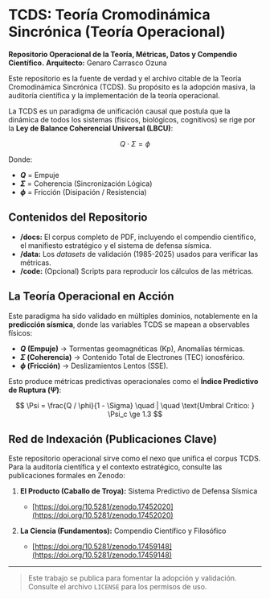 # TCDS: Teoría Cromodinámica Sincrónica (Teoría Operacional)
**Repositorio Operacional de la Teoría, Métricas, Datos y Compendio Científico.**
**Arquitecto:** Genaro Carrasco Ozuna

Este repositorio es la fuente de verdad y el archivo citable de la Teoría Cromodinámica Sincrónica (TCDS). Su propósito es la adopción masiva, la auditoría científica y la implementación de la teoría operacional.

La TCDS es un paradigma de unificación causal que postula que la dinámica de todos los sistemas (físicos, biológicos, cognitivos) se rige por la **Ley de Balance Coherencial Universal (LBCU)**:

$$
Q \cdot \Sigma = \phi
$$

Donde:
* **$Q$** = Empuje
* **$\Sigma$** = Coherencia (Sincronización Lógica)
* **$\phi$** = Fricción (Disipación / Resistencia)

## Contenidos del Repositorio

* **/docs:** El corpus completo de PDF, incluyendo el compendio científico, el manifiesto estratégico y el sistema de defensa sísmica.
* **/data:** Los *datasets* de validación (1985-2025) usados para verificar las métricas.
* **/code:** (Opcional) Scripts para reproducir los cálculos de las métricas.

## La Teoría Operacional en Acción

Este paradigma ha sido validado en múltiples dominios, notablemente en la **predicción sísmica**, donde las variables TCDS se mapean a observables físicos:

* **$Q$ (Empuje)** $\rightarrow$ Tormentas geomagnéticas (Kp), Anomalías térmicas.
* **$\Sigma$ (Coherencia)** $\rightarrow$ Contenido Total de Electrones (TEC) ionosférico.
* **$\phi$ (Fricción)** $\rightarrow$ Deslizamientos Lentos (SSE).

Esto produce métricas predictivas operacionales como el **Índice Predictivo de Ruptura ($\Psi$)**:

$$
\Psi = \frac{Q / \phi}{1 - \Sigma} \quad | \quad \text{Umbral Crítico: } \Psi_c \ge 1.3
$$

## Red de Indexación (Publicaciones Clave)

Este repositorio operacional sirve como el nexo que unifica el corpus TCDS. Para la auditoría científica y el contexto estratégico, consulte las publicaciones formales en Zenodo:

1.  **El Producto (Caballo de Troya):** Sistema Predictivo de Defensa Sísmica
    * [https://doi.org/10.5281/zenodo.17452020](https://doi.org/10.5281/zenodo.17452020)

2.  **La Ciencia (Fundamentos):** Compendio Científico y Filosófico
    * [https://doi.org/10.5281/zenodo.17459148](https://doi.org/10.5281/zenodo.17459148)

---
> Este trabajo se publica para fomentar la adopción y validación. Consulte el archivo `LICENSE` para los permisos de uso.
